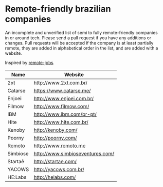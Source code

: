 # Remote-friendly brazilian companies

An incomplete and unverified list of semi to fully remote-friendly companies in or around tech. Please send a pull request if you have any additions or changes. Pull requests will be accepted if the company is at least partially remote, they are added in alphabetical order in the list, and are added with a website.

Inspired by [remote-jobs](https://github.com/jessicard/remote-jobs).

Name | Website
------------ | -------
2xt | http://www.2xt.com.br/
Catarse | https://www.catarse.me/
Enjoei | http://www.enjoei.com.br/
Filmow | http://www.filmow.com/
IBM | http://www.ibm.com/br-pt/
Hite | http://www.hite.com.br/
Kenoby | http://kenoby.com/
Poorny | http://poorny.com/
Remoto | http://www.remoto.me
Simbiose | http://www.simbioseventures.com/
Startaê | http://startae.com/
YACOWS | http://yacows.com.br/
HE:Labs | http://helabs.com/
